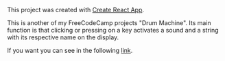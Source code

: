 This project was created with [Create React App](https://github.com/facebook/create-react-app).

This is another of my FreeCodeCamp projects "Drum Machine". Its main function is that clicking or pressing on a key activates a sound and a string with its respective name on the display.

If you want you can see in the following [link](https://luismgil.github.io/drum-machine).
